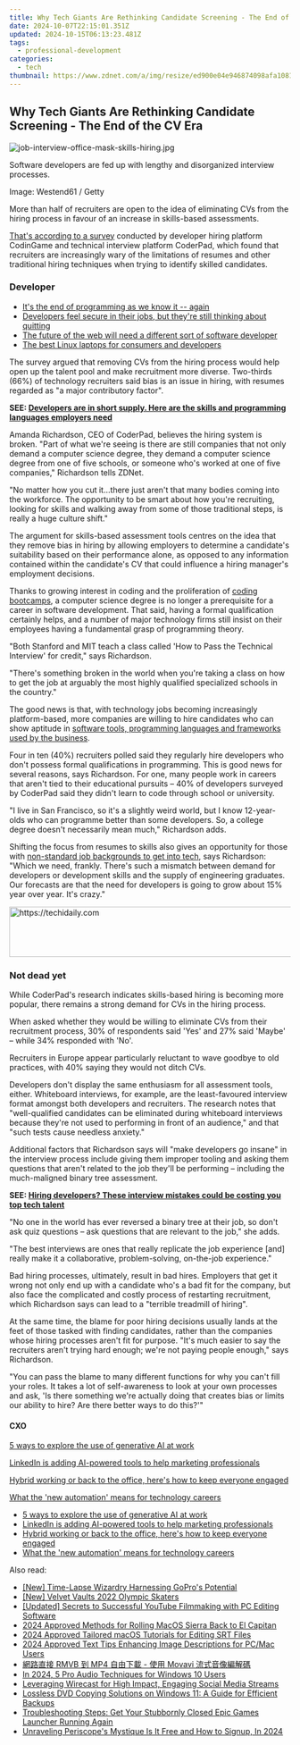 ```yaml
---
title: Why Tech Giants Are Rethinking Candidate Screening - The End of the CV Era
date: 2024-10-07T22:15:01.351Z
updated: 2024-10-15T06:13:23.481Z
tags:
  - professional-development
categories:
  - tech
thumbnail: https://www.zdnet.com/a/img/resize/ed900e04e946874098afa1081d6f5db824811f18/2022/01/14/ded52d03-9d8f-4cc9-8a2a-37644bb8c3f7/recruitment-video-interview-hiring.jpg?width=278&height=156&fit=crop&auto=webp
---
```


## Why Tech Giants Are Rethinking Candidate Screening - The End of the CV Era

![job-interview-office-mask-skills-hiring.jpg](https://www.zdnet.com/a/img/resize/2ae8cab2fe6b38a8725cc628ab783481c46b1ad8/2022/01/14/ded52d03-9d8f-4cc9-8a2a-37644bb8c3f7/recruitment-video-interview-hiring.jpg?auto=webp&width=1280)

Software developers are fed up with lengthy and disorganized interview processes.

Image: Westend61 / Getty

More than half of recruiters are open to the idea of eliminating CVs from the hiring process in favour of an increase in skills-based assessments.

[That's according to a survey](https://www.codingame.com/work/codingame-coderpad-tech-hiring-survey-2022/) conducted by developer hiring platform CodinGame and technical interview platform CoderPad, which found that recruiters are increasingly wary of the limitations of resumes and other traditional hiring techniques when trying to identify skilled candidates.

### Developer

* [It's the end of programming as we know it -- again](https://www.zdnet.com/article/its-the-end-of-programming-as-we-know-it-again/)
* [Developers feel secure in their jobs, but they're still thinking about quitting](https://www.zdnet.com/article/developers-feel-secure-in-their-jobs-but-theyre-still-thinking-about-quitting/)
* [The future of the web will need a different sort of software developer](https://www.zdnet.com/article/the-future-of-the-web-will-need-a-different-sort-of-software-developer/)
* [The best Linux laptops for consumers and developers](https://www.zdnet.com/article/best-linux-laptop/)

The survey argued that removing CVs from the hiring process would help open up the talent pool and make recruitment more diverse. Two-thirds (66%) of technology recruiters said bias is an issue in hiring, with resumes regarded as "a major contributory factor".

**SEE: [Developers are in short supply. Here are the skills and programming languages employers need](https://www.zdnet.com/article/finding-developers-is-going-to-be-your-biggest-hiring-headache-this-year/)**

Amanda Richardson, CEO of CoderPad, believes the hiring system is broken. "Part of what we're seeing is there are still companies that not only demand a computer science degree, they demand a computer science degree from one of five schools, or someone who's worked at one of five companies," Richardson tells ZDNet.

"No matter how you cut it…there just aren't that many bodies coming into the workforce. The opportunity to be smart about how you're recruiting, looking for skills and walking away from some of those traditional steps, is really a huge culture shift."

The argument for skills-based assessment tools centres on the idea that they remove bias in hiring by allowing employers to determine a candidate's suitability based on their performance alone, as opposed to any information contained within the candidate's CV that could influence a hiring manager's employment decisions.

Thanks to growing interest in coding and the proliferation of [coding bootcamps,](https://www.zdnet.com/education/bootcamps/what-are-coding-bootcamps-how-do-i-choose-coding-bootcamp/) a computer science degree is no longer a prerequisite for a career in software development. That said, having a formal qualification certainly helps, and a number of major technology firms still insist on their employees having a fundamental grasp of programming theory.

"Both Stanford and MIT teach a class called 'How to Pass the Technical Interview' for credit," says Richardson. 

"There's something broken in the world when you're taking a class on how to get the job at arguably the most highly qualified specialized schools in the country."

The good news is that, with technology jobs becoming increasingly platform-based, more companies are willing to hire candidates who can show aptitude in [software tools, programming languages and frameworks used by the business](https://www.zdnet.com/article/python-java-linux-and-sql-these-are-the-hot-tech-skills-employers-are-looking-for/).

Four in ten (40%) recruiters polled said they regularly hire developers who don't possess formal qualifications in programming. This is good news for several reasons, says Richardson. For one, many people work in careers that aren't tied to their educational pursuits – 40% of developers surveyed by CoderPad said they didn't learn to code through school or university.

"I live in San Francisco, so it's a slightly weird world, but I know 12-year-olds who can programme better than some developers. So, a college degree doesn't necessarily mean much," Richardson adds. 

Shifting the focus from resumes to skills also gives an opportunity for those with [non-standard job backgrounds to get into tech](https://www.zdnet.com/article/developer-jobs-when-it-comes-to-building-diverse-teams-employers-are-still-missing-the-mark/), says Richardson: "Which we need, frankly. There's such a mismatch between demand for developers or development skills and the supply of engineering graduates. Our forecasts are that the need for developers is going to grow about 15% year over year. It's crazy."

<!-- affiliate ads begin -->
<a href="https://appsumo.8odi.net/c/5597632/2123736/7443" target="_top" id="2123736">
  <img src="//a.impactradius-go.com/display-ad/7443-2123736" border="0" alt="https://techidaily.com" width="728" height="90"/>
</a>
<img height="0" width="0" src="https://appsumo.8odi.net/i/5597632/2123736/7443" style="position:absolute;visibility:hidden;" border="0" />
<!-- affiliate ads end -->

### Not dead yet

While CoderPad's research indicates skills-based hiring is becoming more popular, there remains a strong demand for CVs in the hiring process.

When asked whether they would be willing to eliminate CVs from their recruitment process, 30% of respondents said 'Yes' and 27% said 'Maybe' – while 34% responded with 'No'.

Recruiters in Europe appear particularly reluctant to wave goodbye to old practices, with 40% saying they would not ditch CVs.

Developers don't display the same enthusiasm for all assessment tools, either. Whiteboard interviews, for example, are the least-favoured interview format amongst both developers and recruiters. The research notes that "well-qualified candidates can be eliminated during whiteboard interviews because they're not used to performing in front of an audience," and that "such tests cause needless anxiety."

Additional factors that Richardson says will "make developers go insane" in the interview process include giving them improper tooling and asking them questions that aren't related to the job they'll be performing – including the much-maligned binary tree assessment.

**SEE: [Hiring developers? These interview mistakes could be costing you top tech talent](https://www.zdnet.com/article/hiring-developers-these-interview-mistakes-could-be-costing-you-top-tech-talent/)**

"No one in the world has ever reversed a binary tree at their job, so don't ask quiz questions – ask questions that are relevant to the job," she adds.

"The best interviews are ones that really replicate the job experience \[and\] really make it a collaborative, problem-solving, on-the-job experience."

Bad hiring processes, ultimately, result in bad hires. Employers that get it wrong not only end up with a candidate who's a bad fit for the company, but also face the complicated and costly process of restarting recruitment, which Richardson says can lead to a "terrible treadmill of hiring".

At the same time, the blame for poor hiring decisions usually lands at the feet of those tasked with finding candidates, rather than the companies whose hiring processes aren't fit for purpose. "It's much easier to say the recruiters aren't trying hard enough; we're not paying people enough," says Richardson.

"You can pass the blame to many different functions for why you can't fill your roles. It takes a lot of self-awareness to look at your own processes and ask, 'Is there something we're actually doing that creates bias or limits our ability to hire? Are there better ways to do this?'"

#### CXO

[5 ways to explore the use of generative AI at work](https://www.zdnet.com/article/6-ways-business-leaders-are-exploring-generative-ai-at-work/ "5 ways to explore the use of generative AI at work")

[LinkedIn is adding AI-powered tools to help marketing professionals](https://www.zdnet.com/article/linkedin-is-adding-ai-powered-tools-to-help-marketing-professionals/ "LinkedIn is adding AI-powered tools to help marketing professionals")

[Hybrid working or back to the office, here's how to keep everyone engaged](https://www.zdnet.com/article/hybrid-working-or-back-to-the-office-heres-how-to-keep-everyone-engaged/ "Hybrid working or back to the office, here's how to keep everyone engaged")

[What the 'new automation' means for technology careers](https://www.zdnet.com/article/what-the-new-automation-means-for-technology-careers/ "What the 'new automation' means for technology careers")

* [5 ways to explore the use of generative AI at work](https://www.zdnet.com/article/6-ways-business-leaders-are-exploring-generative-ai-at-work/ "5 ways to explore the use of generative AI at work")
* [LinkedIn is adding AI-powered tools to help marketing professionals](https://www.zdnet.com/article/linkedin-is-adding-ai-powered-tools-to-help-marketing-professionals/ "LinkedIn is adding AI-powered tools to help marketing professionals")
* [Hybrid working or back to the office, here's how to keep everyone engaged](https://www.zdnet.com/article/hybrid-working-or-back-to-the-office-heres-how-to-keep-everyone-engaged/ "Hybrid working or back to the office, here's how to keep everyone engaged")
* [What the 'new automation' means for technology careers](https://www.zdnet.com/article/what-the-new-automation-means-for-technology-careers/ "What the 'new automation' means for technology careers")

<ins class="adsbygoogle"
     style="display:block"
     data-ad-format="autorelaxed"
     data-ad-client="ca-pub-7571918770474297"
     data-ad-slot="1223367746"></ins>

<ins class="adsbygoogle"
     style="display:block"
     data-ad-client="ca-pub-7571918770474297"
     data-ad-slot="8358498916"
     data-ad-format="auto"
     data-full-width-responsive="true"></ins>

<span class="atpl-alsoreadstyle">Also read:</span>
<div><ul>
<li><a href="https://some-tips.techidaily.com/new-time-lapse-wizardry-harnessing-gopros-potential/"><u>[New] Time-Lapse Wizardry Harnessing GoPro's Potential</u></a></li>
<li><a href="https://some-tips.techidaily.com/new-velvet-vaults-2022-olympic-skaters/"><u>[New] Velvet Vaults 2022 Olympic Skaters</u></a></li>
<li><a href="https://youtube-data.techidaily.com/ed-secrets-to-successful-youtube-filmmaking-with-pc-editing-software/"><u>[Updated] Secrets to Successful YouTube Filmmaking with PC Editing Software</u></a></li>
<li><a href="https://fox-hovers.techidaily.com/2024-approved-methods-for-rolling-macos-sierra-back-to-el-capitan/"><u>2024 Approved Methods for Rolling MacOS Sierra Back to El Capitan</u></a></li>
<li><a href="https://some-tips.techidaily.com/2024-approved-tailored-macos-tutorials-for-editing-srt-files/"><u>2024 Approved Tailored macOS Tutorials for Editing SRT Files</u></a></li>
<li><a href="https://some-tips.techidaily.com/2024-approved-text-tips-enhancing-image-descriptions-for-pcmac-users/"><u>2024 Approved Text Tips Enhancing Image Descriptions for PC/Mac Users</u></a></li>
<li><a href="https://win-solutions.techidaily.com/1726222224576-rmvb-mp4-movavi/"><u>網路直接 RMVB 到 MP4 自由下載 - 使用 Movavi 流式音像編解碼</u></a></li>
<li><a href="https://extra-lessons.techidaily.com/in-2024-5-pro-audio-techniques-for-windows-10-users/"><u>In 2024, 5 Pro Audio Techniques for Windows 10 Users</u></a></li>
<li><a href="https://facebook-video-content.techidaily.com/leveraging-wirecast-for-high-impact-engaging-social-media-streams/"><u>Leveraging Wirecast for High Impact, Engaging Social Media Streams</u></a></li>
<li><a href="https://video-creation-software.techidaily.com/lossless-dvd-copying-solutions-on-windows-11-a-guide-for-efficient-backups/"><u>Lossless DVD Copying Solutions on Windows 11: A Guide for Efficient Backups</u></a></li>
<li><a href="https://win-blog.techidaily.com/troubleshooting-steps-get-your-stubbornly-closed-epic-games-launcher-running-again/"><u>Troubleshooting Steps: Get Your Stubbornly Closed Epic Games Launcher Running Again</u></a></li>
<li><a href="https://some-tips.techidaily.com/unraveling-periscopes-mystique-is-it-free-and-how-to-signup-in-2024/"><u>Unraveling Periscope's Mystique Is It Free and How to Signup, In 2024</u></a></li>
</ul></div>

